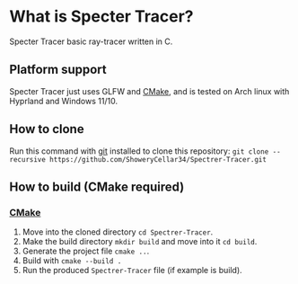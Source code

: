 # What is Specter Tracer?

Specter Tracer basic ray-tracer written in C.

## Platform support

Specter Tracer just uses GLFW and [CMake](https://cmake.org/), and is tested on Arch linux with Hyprland and Windows 11/10.

## How to clone

Run this command with [git](https://git-scm.com/) installed to clone this repository: `git clone --recursive https://github.com/ShoweryCellar34/Spectrer-Tracer.git`

## How to build \(CMake required\)

### [CMake](https://cmake.org/)
1. Move into the cloned directory `cd Spectrer-Tracer`.
2. Make the build directory `mkdir build` and move into it `cd build`.
3. Generate the project file `cmake ..`.
4. Build with `cmake --build .`
5. Run the produced `Spectrer-Tracer` file \(if example is build\).
